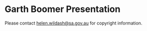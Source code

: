 Garth Boomer Presentation
============

Please contact helen.wildash@sa.gov.au for copyright information.
